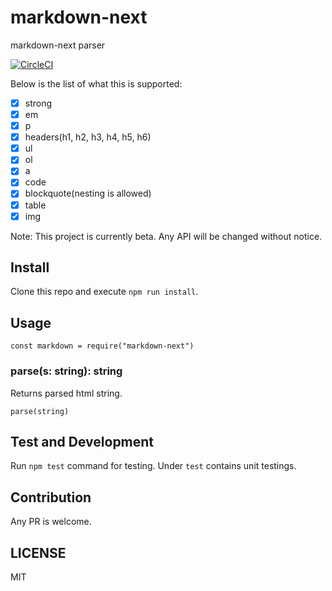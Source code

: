 # markdown-next
markdown-next parser

[![CircleCI](https://circleci.com/gh/sketchglass/markdown-next.svg?style=svg)](https://circleci.com/gh/sketchglass/markdown-next)

Below is the list of what this is supported:
- [x] strong
- [x] em
- [x] p
- [x] headers(h1, h2, h3, h4, h5, h6)
- [x] ul
- [x] ol
- [x] a
- [x] code
- [x] blockquote(nesting is allowed)
- [x] table
- [x] img

Note: This project is currently beta. Any API will be changed without notice.

## Install
Clone this repo and execute `npm run install`.

## Usage

```
const markdown = require("markdown-next")
```

### parse(s: string): string
Returns parsed html string.
```
parse(string)
```

## Test and Development
Run `npm test` command for testing. Under `test` contains unit testings.

## Contribution
Any PR is welcome.

## LICENSE
MIT
